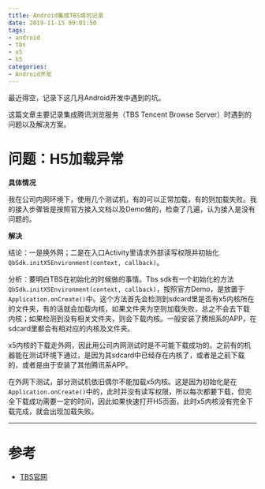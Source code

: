 ```yaml
---
title: Android集成TBS填坑记录
date: 2019-11-15 09:01:50
tags:
- android
- tbs
- x5
- h5
categories:
- Android开发
---
```


最近得空，记录下这几月Android开发中遇到的坑。

这篇文章主要记录集成腾讯浏览服务（TBS Tencent Browse Server）时遇到的问题以及解决方案。

<!-- more -->

# 问题：H5加载异常

**具体情况**

我在公司内网环境下，使用几个测试机，有的可以正常加载，有的则加载失败。我的接入步骤皆是按照官方接入文档以及Demo做的，检查了几遍，认为接入是没有问题的。

**解决**

结论：一是换外网；二是在入口Activity里请求外部读写权限并初始化`QbSdk.initX5Environment(context, callback)`。

分析：要明白TBS在初始化的时候做的事情。Tbs sdk有一个初始化的方法`QbSdk.initX5Environment(context, callback)`，按照官方Demo，是放置于`Application.onCreate()`中。这个方法首先会检测到sdcard里是否有x5内核所在的文件夹，有的话就会加载内核，如果文件夹为空则加载失败，总之不会去下载 内核；如果检测到没有相关文件夹，则会下载内核。一般安装了腾旭系的APP，在sdcard里都会有相对应的内核及文件夹。

x5内核的下载走外网，因此用公司内网测试时是不可能下载成功的。之前有的机器能在测试环境下通过，是因为其sdcard中已经存在内核了，或者是之前下载的，或者是由于安装了其他腾讯系APP。

在外网下测试，部分测试机依旧偶尔不能加载x5内核。这是因为初始化是在`Application.onCreate()`中的，此时并没有读写权限，所以每次都要下载，但完全下载成功需要一定的时间，因此如果快速打开H5页面，此时x5内核没有完全下载完成，就会出现加载失败。

---



# 参考

- [TBS官网](https://x5.tencent.com/)